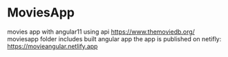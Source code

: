 # MoviesApp
movies app with angular11 using api https://www.themoviedb.org/
moviesapp folder includes built angular app
the app is published on netifly: https://movieangular.netlify.app
